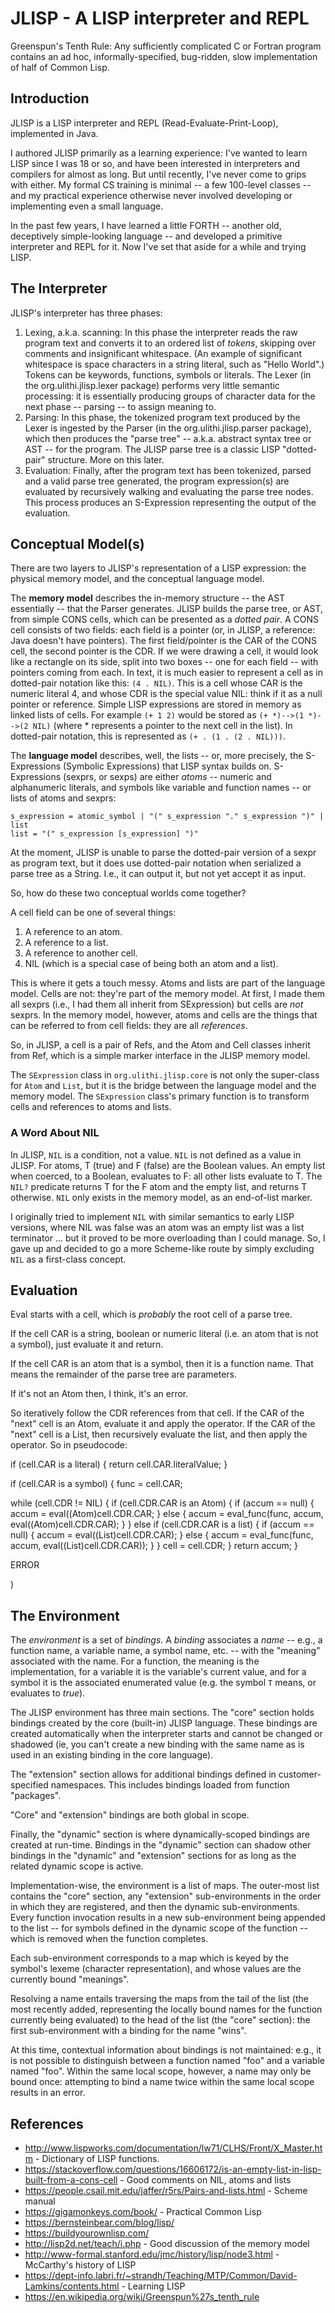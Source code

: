 # JLISP - A LISP interpreter and REPL

Greenspun's Tenth Rule: Any sufficiently complicated C or Fortran program contains an ad hoc,
informally-specified, bug-ridden, slow implementation of half of Common Lisp.

## Introduction

JLISP is a LISP interpreter and REPL (Read-Evaluate-Print-Loop), implemented in Java.

I authored JLISP primarily as a learning experience: I've wanted to learn LISP since I was 18 or
so, and have been interested in interpreters and compilers for almost as long. But until recently,
I've never come to grips with either. My formal CS training is minimal -- a few 100-level classes --
and my practical experience otherwise never involved developing or implementing even a small language.

In the past few years, I have learned a little FORTH -- another old, deceptively simple-looking
language -- and developed a primitive interpreter and REPL for it. Now I've set that aside for a
while and trying LISP.

## The Interpreter

JLISP's interpreter has three phases:
1. Lexing, a.k.a. scanning: In this phase the interpreter reads the raw program text and converts it
to an ordered list of *tokens*, skipping over comments and insignificant whitespace. (An example of
significant whitespace is space characters in a string literal, such as "Hello World".) Tokens can
be keywords, functions, symbols or literals. The Lexer (in the org.ulithi.jlisp.lexer package)
performs very little semantic processing: it is essentially producing groups of character data for
the next phase -- parsing -- to assign meaning to.
2. Parsing: In this phase, the tokenized program text produced by the Lexer is ingested by the Parser
(in the org.ulithi.jlisp.parser package), which then produces the "parse tree" -- a.k.a. abstract
syntax tree or AST -- for the program. The JLISP parse tree is a classic LISP "dotted-pair" structure.
More on this later.
3. Evaluation: Finally, after the program text has been tokenized, parsed and a valid parse tree
generated, the program expression(s) are evaluated by recursively walking and evaluating the parse
tree nodes. This process produces an S-Expression representing the output of the evaluation.

## Conceptual Model(s)

There are two layers to JLISP's representation of a LISP expression: the physical memory model, and
the conceptual language model.

The **memory model** describes the in-memory structure -- the AST essentially -- that the Parser generates.
JLISP builds the parse tree, or AST, from simple CONS cells, which can be presented as a *dotted pair*.
A CONS cell consists of two fields: each field is a pointer (or, in JLISP, a reference: Java doesn't
have pointers). The first field/pointer is the CAR of the CONS cell, the second pointer is the CDR.
If we were drawing a cell, it would look like a rectangle on its side, split into two boxes -- one
for each field -- with pointers coming from each. In text, it is much easier to represent a cell as
in dotted-pair notation like this: `(4 . NIL)`. This is a cell whose CAR is the numeric literal 4,
and whose CDR is the special value NIL: think if it as a null pointer or reference. Simple LISP
expressions are stored in memory as linked lists of cells. For example `(+ 1 2)` would be stored as
`(+ *)-->(1 *)-->(2 NIL)` (where * represents a pointer to the next cell in the list). In dotted-pair
notation, this is represented as `(+ . (1 . (2 . NIL)))`.

The **language model** describes, well, the lists -- or, more precisely, the S-Expressions
(Symbolic Expressions) that LISP syntax builds on. S-Expressions (sexprs, or sexps) are either
*atoms* -- numeric and alphanumeric literals, and symbols like variable and function names -- or
lists of atoms and sexprs:
```
s_expression = atomic_symbol | "(" s_expression "." s_expression ")" | list
list = "(" s_expression [s_expression] ")"
```
At the moment, JLISP is unable to parse the dotted-pair version of a sexpr as program text, but it
does use dotted-pair notation when serialized a parse tree as a String. I.e., it can output it, but
not yet accept it as input.

So, how do these two conceptual worlds come together?

A cell field can be one of several things:
1. A reference to an atom.
2. A reference to a list.
3. A reference to another cell.
4. NIL (which is a special case of being both an atom and a list).

This is where it gets a touch messy. Atoms and lists are part of the language model. Cells are not:
they're part of the memory model. At first, I made them all sexprs (i.e., I had them all inherit
from SExpression) but cells are *not* sexprs. In the memory model, however, atoms and cells are the
things that can be referred to from cell fields: they are all *references*.

So, in JLISP, a cell is a pair of Refs, and the Atom and Cell classes inherit from Ref, which
is a simple marker interface in the JLISP memory model.

The ```SExpression``` class in ```org.ulithi.jlisp.core``` is not only the super-class for
```Atom``` and ```List```, but it is the bridge between the language model and the memory model.
The ```SExpression``` class's primary function is to transform cells and references to atoms
and lists.

### A Word About NIL

In JLISP, ```NIL``` is a condition, not a value. ```NIL``` is not defined as a value in JLISP.
For atoms, T (true) and F (false) are the Boolean values. An empty list when coerced, to a Boolean,
evaluates to F: all other lists evaluate to T. The ```NIL?``` predicate returns T for the F atom
and the empty list, and returns T otherwise. ```NIL``` only exists in the memory model, as an
end-of-list marker.

I originally tried to implement ```NIL``` with similar semantics to early LISP versions, where
NIL was false was an atom was an empty list was a list terminator ... but it proved to be more
overloading than I could manage. So, I gave up and decided to go a more Scheme-like route by
simply excluding ```NIL``` as a first-class concept.

## Evaluation

Eval starts with a cell, which is *probably* the root cell of a parse tree.

If the cell CAR is a string, boolean or numeric literal (i.e. an atom that is not a symbol), just
evaluate it and return.

If the cell CAR is an atom that is a symbol, then it is a function name. That means the
remainder of the parse tree are parameters.

If it's not an Atom then, I think, it's an error.

So iteratively follow the CDR references from that cell. If the CAR of the "next" cell is an
Atom, evaluate it and apply the operator. If the CAR of the "next" cell is a List, then recursively
evaluate the list, and then apply the operator. So in pseudocode:

if (cell.CAR is a literal) {
   return cell.CAR.literalValue;
}

if (cell.CAR is a symbol) {
   func = cell.CAR;

   while (cell.CDR != NIL) {
      if (cell.CDR.CAR is an Atom) {
          if (accum == null) { accum = eval((Atom)cell.CDR.CAR; }
          else { accum = eval_func(func, accum, eval((Atom)cell.CDR.CAR); }
      } else if (cell.CDR.CAR is a list) {
          if (accum == null) { accum = eval((List)cell.CDR.CAR); }
          else { accum = eval_func(func, accum, eval((List)cell.CDR.CAR)); }
      }
      cell = cell.CDR;
   }
   return accum;
}

ERROR

)

## The Environment

The _environment_ is a set of _bindings_. A _binding_ associates a _name_ -- e.g., a function
name, a variable name, a symbol name, etc. -- with the "meaning" associated with the name. For
a function, the meaning is the implementation, for a variable it is the variable's current
value, and for a symbol it is the associated enumerated value (e.g. the symbol ```T``` means, or
evaluates to _true_).

The JLISP environment has three main sections. The "core" section holds bindings created by the core
(built-in) JLISP language. These bindings are created automatically when the interpreter starts and
cannot be changed or shadowed (ie, you can't create a new binding with the same name as is used in
an existing binding in the core language).

The "extension" section allows for additional bindings defined in customer-specified namespaces.
This includes bindings loaded from function "packages".

"Core" and "extension" bindings are both global in scope.

Finally, the "dynamic" section is where dynamically-scoped bindings are created at run-time.
Bindings in the "dynamic" section can shadow other bindings in the "dynamic" and "extension"
sections for as long as the related dynamic scope is active.

Implementation-wise, the environment is a list of maps. The outer-most list contains
the "core" section, any "extension" sub-environments in the order in which they are registered, and
then the dynamic sub-environments. Every function invocation results in a new sub-environment being
appended to the list -- for symbols defined in the dynamic scope of the function -- which is removed
when the function completes.

Each sub-environment corresponds to a map which is keyed by the symbol's lexeme (character
representation), and whose values are the currently bound "meanings".

Resolving a name entails traversing the maps from the tail of the list (the most recently added,
representing the locally bound names for the function currently being evaluated) to the head of
the list (the "core" section): the first sub-environment with a binding for the name "wins".

At this time, contextual information about bindings is not maintained: e.g., it is not possible to
distinguish between a function named "foo" and a variable named "foo". Within the same local scope,
however, a name may only be bound once: attempting to bind a name twice within the same local scope
results in an error.

## References

* http://www.lispworks.com/documentation/lw71/CLHS/Front/X_Master.htm - Dictionary of LISP functions.
* https://stackoverflow.com/questions/16606172/is-an-empty-list-in-lisp-built-from-a-cons-cell - Good
comments on NIL, atoms and lists
* https://people.csail.mit.edu/jaffer/r5rs/Pairs-and-lists.html - Scheme manual
* https://gigamonkeys.com/book/ - Practical Common Lisp
* https://bernsteinbear.com/blog/lisp/
* https://buildyourownlisp.com/
* http://lisp2d.net/teach/i.php - Good discussion of the memory model
* http://www-formal.stanford.edu/jmc/history/lisp/node3.html - McCarthy's history of LISP
* https://dept-info.labri.fr/~strandh/Teaching/MTP/Common/David-Lamkins/contents.html - Learning LISP
* https://en.wikipedia.org/wiki/Greenspun%27s_tenth_rule
